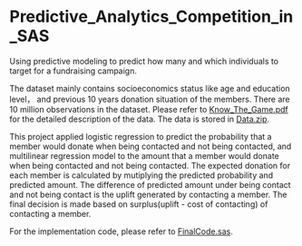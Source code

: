 # Predictive_Analytics_Competition_in_SAS
Using predictive modeling to predict how many and which individuals to target for a fundraising campaign.

The dataset mainly contains socioeconomics status like age and education level， and previous 10 years donation situation of the members. There are 10 million observations in the dataset. Please refer to [Know_The_Game.pdf](https://github.com/cicycong/Predictive_Analytics_Competition_in_SAS/blob/main/Know%20the%20Game.pdf) for the detailed description of the data. The data is stored in [Data.zip](https://github.com/cicycong/Predictive_Analytics_Competition_in_SAS/blob/main/Data.zip).

This project applied logistic regression to predict the probability that a member would donate when being contacted and not being contacted, and multilinear regression model to the amount that a member would donate when being contacted and not being contacted. The expected donation for each member is calculated by mutiplying the predicted probability and predicted amount. The difference of predicted amount under being contact and not being contact is the uplift generated by contacting a member. The final decision is made based on surplus(uplift - cost of contacting) of contacting a member.

For the implementation code, please refer to [FinalCode.sas](https://github.com/cicycong/Predictive_Analytics_Competition_in_SAS/blob/main/FinalCode.sas).





